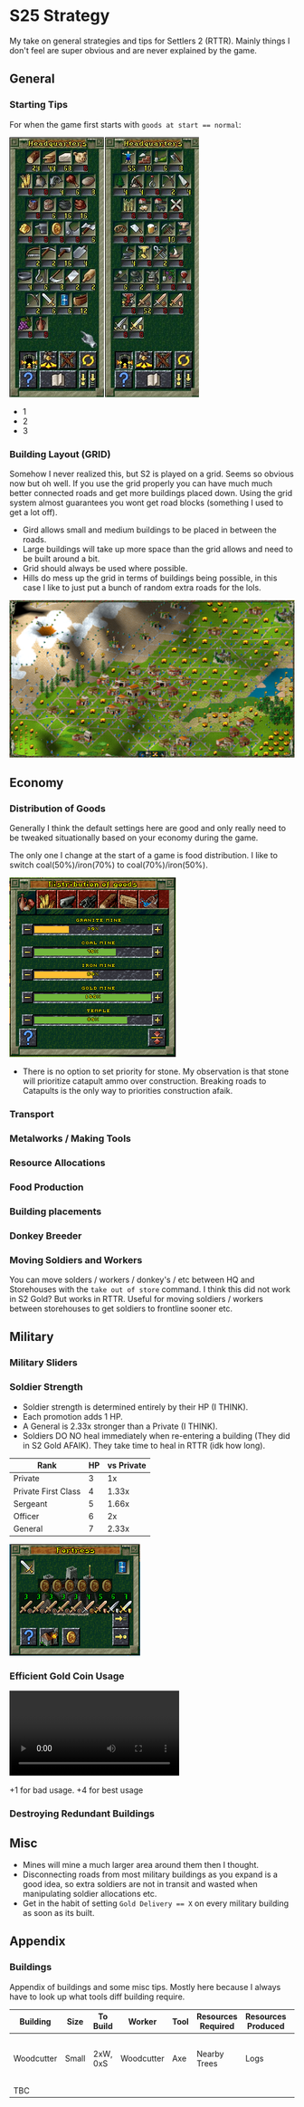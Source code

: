 # S25 Strategy

My take on general strategies and tips for Settlers 2 (RTTR). Mainly things I don't feel are super obvious and are never explained by the game.

## General

### Starting Tips

For when the game first starts with  `goods at start == normal`:

![](assets/start-resources.jpg)

* 1
* 2
* 3

### Building Layout (GRID)

Somehow I never realized this, but S2 is played on a grid. Seems so obvious now but oh well. If you use the grid properly you can have much much better connected roads and get more buildings placed down. Using the grid system almost guarantees you wont get road blocks (something I used to get a lot off).

* Gird allows small and medium buildings to be placed in between the roads.
* Large buildings will take up more space than the grid allows and need to be built around a bit.
* Grid should always be used where possible.
* Hills do mess up the grid in terms of buildings being possible, in this case I like to just put a bunch of random extra roads for the lols.

![](assets/grid.png)

## Economy

### Distribution of Goods

Generally I think the default settings here are good and only really need to be tweaked situationally based on your economy during the game.

The only one I change at the start of a game is food distribution. I like to switch coal(50%)/iron(70%) to coal(70%)/iron(50%). 

![](assets/distribution-food.png)

* There is no option to set priority for stone. My observation is that stone will prioritize catapult ammo over construction. Breaking roads to Catapults is the only way to priorities construction afaik.

### Transport

### Metalworks / Making Tools

### Resource Allocations

### Food Production

### Building placements

### Donkey Breeder

### Moving Soldiers and Workers

You can move solders / workers / donkey's / etc between HQ and Storehouses with the `take out of store` command. I think this did not work in S2 Gold? But works in RTTR. Useful for moving soldiers / workers between storehouses to get soldiers to frontline sooner etc.

## Military

### Military Sliders

<!-- ### Defender Strengths

### More Attackers

### Soldier Allocations -->

### Soldier Strength

* Soldier strength is determined entirely by their HP (I THINK). 
* Each promotion adds 1 HP. 
* A General is 2.33x stronger than a Private (I THINK).
* Soldiers DO NO heal immediately when re-entering a building (They did in S2 Gold AFAIK). They take time to heal in RTTR (idk how long).

| Rank                | HP | vs Private |  
| ------------------- | -- | ---------- |
| Private             | 3  | 1x         |
| Private First Class | 4  | 1.33x      |
| Sergeant            | 5  | 1.66x      |
| Officer             | 6  | 2x         |
| General             | 7  | 2.33x      |

![](assets/soldier-hp.png)

### Efficient Gold Coin Usage

<video src="assets/coin-usage.mp4" controls></video>

+1 for bad usage. +4 for best usage

### Destroying Redundant Buildings

## Misc

* Mines will mine a much larger area around them then I thought.
* Disconnecting roads from most military buildings as you expand is a good idea, so extra soldiers are not in transit and wasted when manipulating soldier allocations etc.
* Get in the habit of setting `Gold Delivery == X` on every military building as soon as its built.

## Appendix

### Buildings

Appendix of buildings and some misc tips. Mostly here because I always have to look up what tools diff building require.

| Building   | Size  | To Build  | Worker     | Tool | Resources Required | Resources Produced | Ratios                         | Other Tips |
| ---------- | ----- | ----------| ---------- | ---- | ------------------ | ------------------ | ------------------------------ | ---------- |
| Woodcutter | Small | 2xW, 0xS  | Woodcutter | Axe  | Nearby Trees       | Logs               | 2x for each Sawmill + Forester | N/A        |
| TBC    | | | | | | | |

